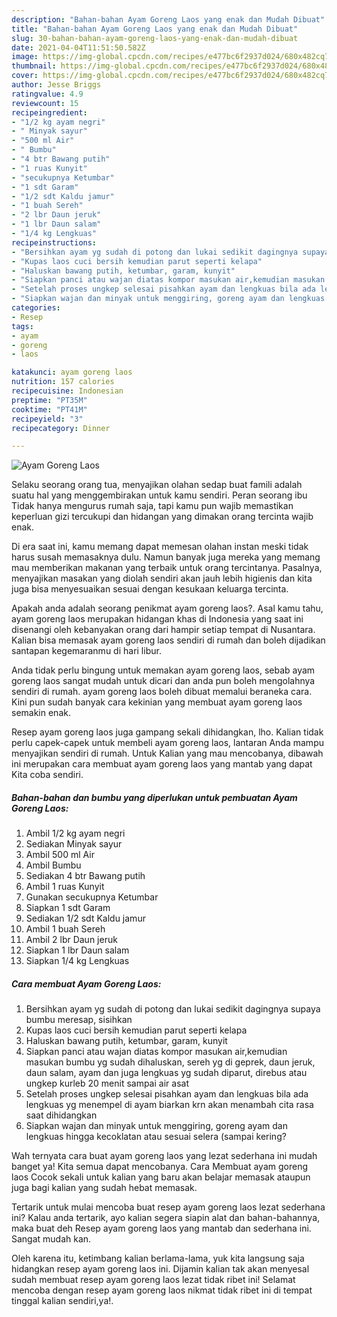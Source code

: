 ```yaml
---
description: "Bahan-bahan Ayam Goreng Laos yang enak dan Mudah Dibuat"
title: "Bahan-bahan Ayam Goreng Laos yang enak dan Mudah Dibuat"
slug: 30-bahan-bahan-ayam-goreng-laos-yang-enak-dan-mudah-dibuat
date: 2021-04-04T11:51:50.582Z
image: https://img-global.cpcdn.com/recipes/e477bc6f2937d024/680x482cq70/ayam-goreng-laos-foto-resep-utama.jpg
thumbnail: https://img-global.cpcdn.com/recipes/e477bc6f2937d024/680x482cq70/ayam-goreng-laos-foto-resep-utama.jpg
cover: https://img-global.cpcdn.com/recipes/e477bc6f2937d024/680x482cq70/ayam-goreng-laos-foto-resep-utama.jpg
author: Jesse Briggs
ratingvalue: 4.9
reviewcount: 15
recipeingredient:
- "1/2 kg ayam negri"
- " Minyak sayur"
- "500 ml Air"
- " Bumbu"
- "4 btr Bawang putih"
- "1 ruas Kunyit"
- "secukupnya Ketumbar"
- "1 sdt Garam"
- "1/2 sdt Kaldu jamur"
- "1 buah Sereh"
- "2 lbr Daun jeruk"
- "1 lbr Daun salam"
- "1/4 kg Lengkuas"
recipeinstructions:
- "Bersihkan ayam yg sudah di potong dan lukai sedikit dagingnya supaya bumbu meresap, sisihkan"
- "Kupas laos cuci bersih kemudian parut seperti kelapa"
- "Haluskan bawang putih, ketumbar, garam, kunyit"
- "Siapkan panci atau wajan diatas kompor masukan air,kemudian masukan bumbu yg sudah dihaluskan, sereh yg di geprek, daun jeruk, daun salam, ayam dan juga lengkuas yg sudah diparut, direbus atau ungkep kurleb 20 menit sampai air asat"
- "Setelah proses ungkep selesai pisahkan ayam dan lengkuas bila ada lengkuas yg menempel di ayam biarkan krn akan menambah cita rasa saat dihidangkan"
- "Siapkan wajan dan minyak untuk menggiring, goreng ayam dan lengkuas hingga kecoklatan atau sesuai selera (sampai kering?"
categories:
- Resep
tags:
- ayam
- goreng
- laos

katakunci: ayam goreng laos 
nutrition: 157 calories
recipecuisine: Indonesian
preptime: "PT35M"
cooktime: "PT41M"
recipeyield: "3"
recipecategory: Dinner

---
```



![Ayam Goreng Laos](https://img-global.cpcdn.com/recipes/e477bc6f2937d024/680x482cq70/ayam-goreng-laos-foto-resep-utama.jpg)

Selaku seorang orang tua, menyajikan olahan sedap buat famili adalah suatu hal yang menggembirakan untuk kamu sendiri. Peran seorang ibu Tidak hanya mengurus rumah saja, tapi kamu pun wajib memastikan keperluan gizi tercukupi dan hidangan yang dimakan orang tercinta wajib enak.

Di era  saat ini, kamu memang dapat memesan olahan instan meski tidak harus susah memasaknya dulu. Namun banyak juga mereka yang memang mau memberikan makanan yang terbaik untuk orang tercintanya. Pasalnya, menyajikan masakan yang diolah sendiri akan jauh lebih higienis dan kita juga bisa menyesuaikan sesuai dengan kesukaan keluarga tercinta. 



Apakah anda adalah seorang penikmat ayam goreng laos?. Asal kamu tahu, ayam goreng laos merupakan hidangan khas di Indonesia yang saat ini disenangi oleh kebanyakan orang dari hampir setiap tempat di Nusantara. Kalian bisa memasak ayam goreng laos sendiri di rumah dan boleh dijadikan santapan kegemaranmu di hari libur.

Anda tidak perlu bingung untuk memakan ayam goreng laos, sebab ayam goreng laos sangat mudah untuk dicari dan anda pun boleh mengolahnya sendiri di rumah. ayam goreng laos boleh dibuat memalui beraneka cara. Kini pun sudah banyak cara kekinian yang membuat ayam goreng laos semakin enak.

Resep ayam goreng laos juga gampang sekali dihidangkan, lho. Kalian tidak perlu capek-capek untuk membeli ayam goreng laos, lantaran Anda mampu menyajikan sendiri di rumah. Untuk Kalian yang mau mencobanya, dibawah ini merupakan cara membuat ayam goreng laos yang mantab yang dapat Kita coba sendiri.

<!--inarticleads1-->

##### Bahan-bahan dan bumbu yang diperlukan untuk pembuatan Ayam Goreng Laos:

1. Ambil 1/2 kg ayam negri
1. Sediakan  Minyak sayur
1. Ambil 500 ml Air
1. Ambil  Bumbu
1. Sediakan 4 btr Bawang putih
1. Ambil 1 ruas Kunyit
1. Gunakan secukupnya Ketumbar
1. Siapkan 1 sdt Garam
1. Sediakan 1/2 sdt Kaldu jamur
1. Ambil 1 buah Sereh
1. Ambil 2 lbr Daun jeruk
1. Siapkan 1 lbr Daun salam
1. Siapkan 1/4 kg Lengkuas




<!--inarticleads2-->

##### Cara membuat Ayam Goreng Laos:

1. Bersihkan ayam yg sudah di potong dan lukai sedikit dagingnya supaya bumbu meresap, sisihkan
1. Kupas laos cuci bersih kemudian parut seperti kelapa
1. Haluskan bawang putih, ketumbar, garam, kunyit
1. Siapkan panci atau wajan diatas kompor masukan air,kemudian masukan bumbu yg sudah dihaluskan, sereh yg di geprek, daun jeruk, daun salam, ayam dan juga lengkuas yg sudah diparut, direbus atau ungkep kurleb 20 menit sampai air asat
1. Setelah proses ungkep selesai pisahkan ayam dan lengkuas bila ada lengkuas yg menempel di ayam biarkan krn akan menambah cita rasa saat dihidangkan
1. Siapkan wajan dan minyak untuk menggiring, goreng ayam dan lengkuas hingga kecoklatan atau sesuai selera (sampai kering?




Wah ternyata cara buat ayam goreng laos yang lezat sederhana ini mudah banget ya! Kita semua dapat mencobanya. Cara Membuat ayam goreng laos Cocok sekali untuk kalian yang baru akan belajar memasak ataupun juga bagi kalian yang sudah hebat memasak.

Tertarik untuk mulai mencoba buat resep ayam goreng laos lezat sederhana ini? Kalau anda tertarik, ayo kalian segera siapin alat dan bahan-bahannya, maka buat deh Resep ayam goreng laos yang mantab dan sederhana ini. Sangat mudah kan. 

Oleh karena itu, ketimbang kalian berlama-lama, yuk kita langsung saja hidangkan resep ayam goreng laos ini. Dijamin kalian tak akan menyesal sudah membuat resep ayam goreng laos lezat tidak ribet ini! Selamat mencoba dengan resep ayam goreng laos nikmat tidak ribet ini di tempat tinggal kalian sendiri,ya!.

